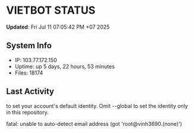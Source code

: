 # VIETBOT STATUS
**Updated**: Fri Jul 11 07:05:42 PM +07 2025

## System Info
- IP: 103.77.172.150
- Uptime: up 5 days, 22 hours, 53 minutes
- Files: 18174

## Last Activity

to set your account's default identity.
Omit --global to set the identity only in this repository.

fatal: unable to auto-detect email address (got 'root@vinh3690.(none)')

